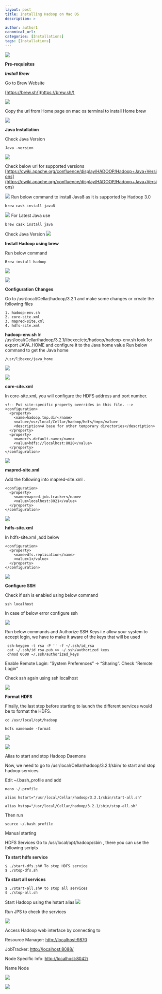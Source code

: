 ```yaml
---
layout: post
title: Installing Hadoop on Mac OS
description: >

author: author1
canonical_url:
categories: [Installations]
tags: [Installations]
---
```

![](/beeranddiaper.com/images/installingHadoppOnMacos/21.png)

**Pre-requisites**

***Install Brew***

Go to Brew Website

[https://brew.sh/](https://brew.sh/)

![](/beeranddiaper.com/images/installingHadoppOnMacos/1.png)

Copy the url from Home page on mac os terminal to install Home brew

![](/beeranddiaper.com/images/installingHadoppOnMacos/2.png)


**Java Installation**

Check Java Version
```
Java -version
```
![](/beeranddiaper.com/images/installingHadoppOnMacos/3.png)


Check below url for supported versions
[https://cwiki.apache.org/confluence/display/HADOOP/Hadoop+Java+Versions](https://cwiki.apache.org/confluence/display/HADOOP/Hadoop+Java+Versions)

![](/beeranddiaper.com/images/installingHadoppOnMacos/4.png)
Run below command to install Java8 as it is supported by Hadoop 3.0
```
brew cask install java8
```
![](/beeranddiaper.com/images/installingHadoppOnMacos/5.png)
For Latest Java use

```
brew cask install java
```
Check Java Version
![](/beeranddiaper.com/images/installingHadoppOnMacos/6.png)


**Install Hadoop using brew**

Run below command
```
Brew install hadoop
```


![](/beeranddiaper.com/images/installingHadoppOnMacos/7.png)

![](/beeranddiaper.com/images/installingHadoppOnMacos/8.png)

**Configuration Changes**

Go to  /usr/local/Cellar/hadoop/3.2.1 and make some changes or create the following files

	1. hadoop-env.sh
	2. core-site.xml
	3. mapred-site.xml
	4. hdfs-site.xml

**hadoop-env.sh**
In  /usr/local/Cellar/hadoop/3.2.1/libexec/etc/hadoop/hadoop-env.sh  look for export JAVA_HOME and configure it to the Java home value
Run below command to get the Java home

    /usr/libexec/java_home



![](/beeranddiaper.com/images/installingHadoppOnMacos/9.png)

![](/beeranddiaper.com/images/installingHadoppOnMacos/10.png)


**core-site.xml**

In core-site.xml, you will configure the HDFS address and port number.
```
<!-- Put site-specific property overrides in this file. -->
<configuration>
  <property>
    <name>hadoop.tmp.dir</name>
    <value>/usr/local/Cellar/hadoop/hdfs/tmp</value>
    <description>A base for other temporary directories</description>             
  </property>
  <property>
    <name>fs.default.name</name>
    <value>hdfs://localhost:8020</value>
  </property>
</configuration>
```

![](/beeranddiaper.com/images/installingHadoppOnMacos/11.png)



**mapred-site.xml**


Add the following into mapred-site.xml .
```
<configuration>
  <property>
    <name>mapred.job.tracker</name>
    <value>localhost:8021</value>
  </property>
</configuration>
```

![](/beeranddiaper.com/images/installingHadoppOnMacos/12.png)


**hdfs-site.xml**

In hdfs-site.xml ,add below
```
<configuration>
  <property>
    <name>dfs.replication</name>
    <value>1</value>
  </property>
</configuration>
```
![](/beeranddiaper.com/images/installingHadoppOnMacos/13.png)


**Configure SSH**

Check if ssh is enabled using below command

    ssh localhost

In case of below error configure ssh

![](/beeranddiaper.com/images/installingHadoppOnMacos/14.png)

Run below commands and Authorize SSH Keys i.e allow your system to accept login, we have to make it aware of the keys that will be used
```
 ssh-keygen -t rsa -P '' -f ~/.ssh/id_rsa
 cat ~/.ssh/id_rsa.pub >> ~/.ssh/authorized_keys
 chmod 0600 ~/.ssh/authorized_keys
```
Enable Remote Login: “System Preferences” -> “Sharing”. Check “Remote Login”

Check ssh again using ssh localhost

![](/beeranddiaper.com/images/installingHadoppOnMacos/15.png)


**Format HDFS**

Finally, the last step before starting to launch the different services would be to format the HDFS.

    cd /usr/local/opt/hadoop

    hdfs namenode -format

![](/beeranddiaper.com/images/installingHadoppOnMacos/16.png)

![](/beeranddiaper.com/images/installingHadoppOnMacos/17.png)

Alias to start and stop Hadoop Daemons

Now, we need to go to /usr/local/Cellar/hadoop/3.2.1/sbin/ to start and stop hadoop services.

Edit ~/.bash_profile and add
```
nano ~/.profile

alias hstart="/usr/local/Cellar/hadoop/3.2.1/sbin/start-all.sh"

alias hstop="/usr/local/Cellar/hadoop/3.2.1/sbin/stop-all.sh"
```
Then run
```
source ~/.bash_profile
```

Manual starting

HDFS Services
Go to /usr/local/opt/hadoop/sbin , there you can use the following scripts

**To start hdfs service**
```
$ ./start-dfs.sh# To stop HDFS service
$ ./stop-dfs.sh
```
**To start all services**
```
$ ./start-all.sh# to stop all services
$ ./stop-all.sh
```

Start Hadoop using the hstart alias
![](/beeranddiaper.com/images/installingHadoppOnMacos/18.png)



Run JPS to check the services

![](/beeranddiaper.com/images/installingHadoppOnMacos/19.png)

Access Hadoop web interface by connecting to

Resource Manager:  [http://localhost:9870](http://localhost:9870)

JobTracker: [http://localhost:8088/](http://localhost:8088/)

Node Specific Info:  [http://localhost:8042/](http://localhost:8042/)

Name Node

![](/beeranddiaper.com/images/installingHadoppOnMacos/20.png)

![](/beeranddiaper.com/images/installingHadoppOnMacos/21.png)
